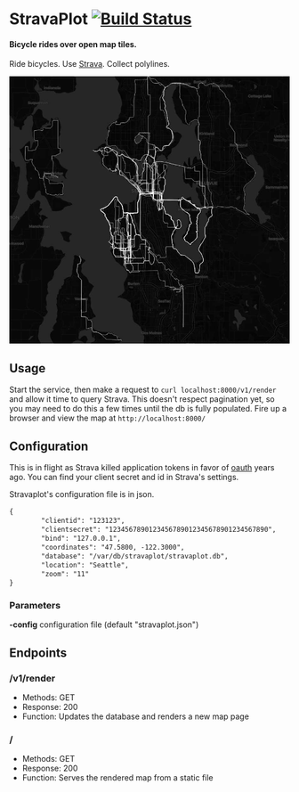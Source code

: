 # StravaPlot [![Build Status](https://travis-ci.org/eholzbach/stravaplot.svg?branch=master)](https://travis-ci.org/eholzbach/stravaplot)
#### Bicycle rides over open map tiles.

Ride bicycles. Use [Strava](https://www.strava.com). Collect polylines.

![Example](example/sea.jpg?raw=true "Seattle")

## Usage
Start the service, then make a request to `curl localhost:8000/v1/render` and allow it time to query Strava. This doesn't respect pagination yet, so you may need to do this a few times until the db is fully populated. Fire up a browser and view the map at `http://localhost:8000/`

## Configuration
This is in flight as Strava killed application tokens in favor of [oauth](https://developers.strava.com/docs/getting-started/#oauth) years ago. You can find your client secret and id in Strava's settings.

Stravaplot's configuration file is in json.
```
{
        "clientid": "123123",
        "clientsecret": "1234567890123456789012345678901234567890",
        "bind": "127.0.0.1",
        "coordinates": "47.5800, -122.3000",
        "database": "/var/db/stravaplot/stravaplot.db",
        "location": "Seattle",
        "zoom": "11"
}
```

### Parameters

  **-config** configuration file (default "stravaplot.json")

## Endpoints
### /v1/render
 - Methods: GET
 - Response: 200
 - Function: Updates the database and renders a new map page

### /
  - Methods: GET
  - Response: 200
  - Function: Serves the rendered map from a static file

